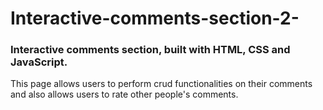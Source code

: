 # Interactive-comments-section-2-

### Interactive comments section, built with HTML, CSS and JavaScript.
This page allows users to perform crud functionalities on their comments and also allows users to rate other people's comments.
